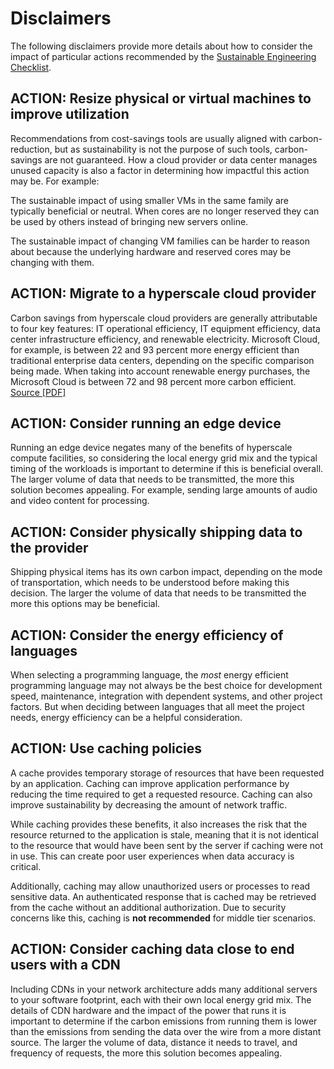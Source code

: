 # Disclaimers

The following disclaimers provide more details about how to consider the impact of particular actions recommended by the [Sustainable Engineering Checklist](./README.md#sustainabile-engineering-checklist).

## ACTION: Resize physical or virtual machines to improve utilization

Recommendations from cost-savings tools are usually aligned with carbon-reduction, but as sustainability is not the purpose of such tools, carbon-savings are not guaranteed. How a cloud provider or data center manages unused capacity is also a factor in determining how impactful this action may be. For example:

The sustainable impact of using smaller VMs in the same family are typically beneficial or neutral. When cores are no longer reserved they can be used by others instead of bringing new servers online.

The sustainable impact of changing VM families can be harder to reason about because the underlying hardware and reserved cores may be changing with them.

## ACTION: Migrate to a hyperscale cloud provider

Carbon savings from hyperscale cloud providers are generally attributable to four key features: IT operational efficiency, IT equipment efficiency, data center infrastructure efficiency, and renewable electricity. Microsoft Cloud, for example, is between 22 and 93 percent more energy efficient than traditional enterprise data centers, depending on the specific comparison being made. When taking into account renewable energy purchases, the Microsoft Cloud is between 72 and 98 percent more carbon efficient. [Source [PDF]](https://download.microsoft.com/download/7/3/9/739BC4AD-A855-436E-961D-9C95EB51DAF9/Microsoft_Cloud_Carbon_Study_2018.pdf)

## ACTION: Consider running an edge device

Running an edge device negates many of the benefits of hyperscale compute facilities, so considering the local energy grid mix and the typical timing of the workloads is important to determine if this is beneficial overall.  The larger volume of data that needs to be transmitted, the more this solution becomes appealing. For example, sending large amounts of audio and video content for processing.

## ACTION: Consider physically shipping data to the provider

Shipping physical items has its own carbon impact, depending on the mode of transportation, which needs to be understood before making this decision.  The larger the volume of data that needs to be transmitted the more this options may be beneficial.

## ACTION: Consider the energy efficiency of languages

When selecting a programming language, the _most_ energy efficient programming language may not always be the best choice for development speed, maintenance, integration with dependent systems, and other project factors. But when deciding between languages that all meet the project needs, energy efficiency can be a helpful consideration.

## ACTION: Use caching policies

A cache provides temporary storage of resources that have been requested by an application. Caching can improve application performance by reducing the time required to get a requested resource. Caching can also improve sustainability by decreasing the amount of network traffic.

While caching provides these benefits, it also increases the risk that the resource returned to the application is stale, meaning that it is not identical to the resource that would have been sent by the server if caching were not in use. This can create poor user experiences when data accuracy is critical.

Additionally, caching may allow unauthorized users or processes to read sensitive data. An authenticated response that is cached may be retrieved from the cache without an additional authorization. Due to security concerns like this, caching is **not recommended** for middle tier scenarios.

## ACTION: Consider caching data close to end users with a CDN

Including CDNs in your network architecture adds many additional servers to your software footprint, each with their own  local energy grid mix.  The details of CDN hardware and the impact of the power that runs it is important to determine if the carbon emissions from running them is lower than the emissions from sending the data over the wire from a more distant source.  The larger the volume of data, distance it needs to travel, and frequency of requests, the more this solution becomes appealing.
